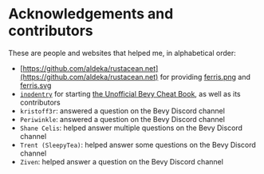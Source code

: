 # Acknowledgements and contributors

These are people and websites that helped me, in alphabetical order:

- [https://github.com/aldeka/rustacean.net](https://github.com/aldeka/rustacean.net) for providing [ferris.png](../assets/ferris.png) and [ferris.svg](../assets/ferris.svg)
- [`inodentry`](https://github.com/inodentry) for starting [the Unofficial Bevy Cheat Book](https://github.com/bevy-cheatbook/bevy-cheatbook), as well as its contributors
- `kristoff3r`: answered a question on the Bevy Discord channel
- `Periwinkle`: answered a question on the Bevy Discord channel
- `Shane Celis`: helped answer multiple questions on the Bevy Discord channel
- `Trent (SleepyTea)`: helped answer some questions on the Bevy Discord channel
- `Ziven`: helped answer a question on the Bevy Discord channel
